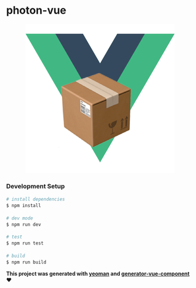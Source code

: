 # photon-vue

> 

<div style="text-align:center">
  <img src="src/assets/vue.png" alt="vue" title="vue"/>
</div>

### Development Setup

```bash
# install dependencies
$ npm install

# dev mode
$ npm run dev

# test
$ npm run test

# build
$ npm run build
```


**This project was generated with [yeoman](http://yeoman.io/) and [generator-vue-component](https://github.com/ianaya89/generator-vue-component) :heart:**
